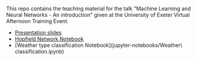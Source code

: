 This repo contains the teaching material for the talk "Machine Learning and Neural Networks - An introduction" given at the University of Exeter Virtual Afternoon Training Event.

- [Presentation slides](slides.pdf)
- [Hopfield Network Notebook](jupyter-notebooks/Hopfield.ipynb)
- [Weather type classification Notebook](jupyter-notebooks/Weather\ classification.ipynb)



